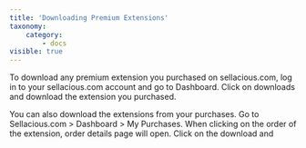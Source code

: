 ```yaml
---
title: 'Downloading Premium Extensions'
taxonomy:
    category:
        - docs
visible: true
---
```


To download any premium extension you purchased on sellacious.com, log in to your sellacious.com account and go to Dashboard. Click on downloads and download the extension you purchased.

You can also download the extensions from your purchases. Go to Sellacious.com > Dashboard > My Purchases. When clicking on the order of the extension, order details page will open. Click on the download and 